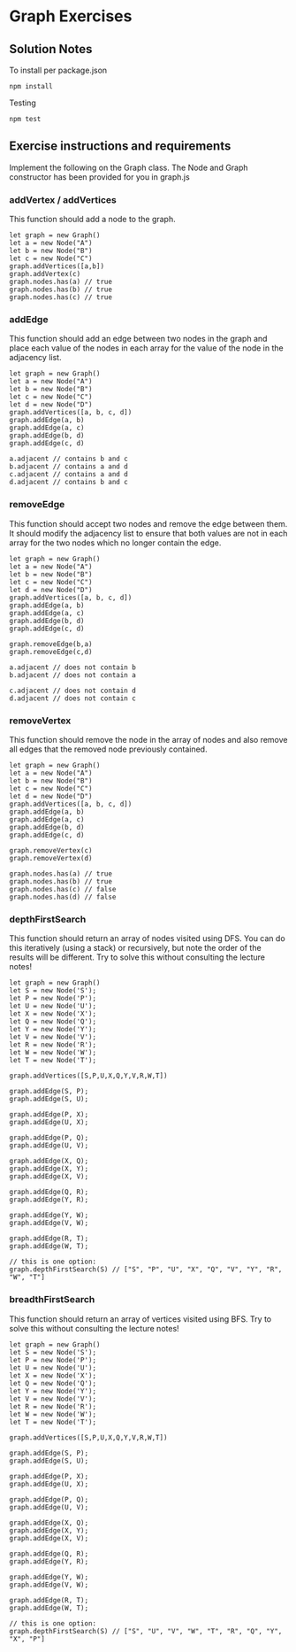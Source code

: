 # Graph Exercises

## Solution Notes

To install per package.json

    npm install

Testing

    npm test

## Exercise instructions and requirements

Implement the following on the Graph class. The Node and Graph constructor has been provided for you in graph.js

### addVertex / addVertices

This function should add a node to the graph.

```
let graph = new Graph()
let a = new Node("A")
let b = new Node("B")
let c = new Node("C")
graph.addVertices([a,b])
graph.addVertex(c)
graph.nodes.has(a) // true
graph.nodes.has(b) // true
graph.nodes.has(c) // true
```

### addEdge

This function should add an edge between two nodes in the graph and place each value of the nodes in each array for the value of the node in the adjacency list.

```
let graph = new Graph()
let a = new Node("A")
let b = new Node("B")
let c = new Node("C")
let d = new Node("D")
graph.addVertices([a, b, c, d])
graph.addEdge(a, b)
graph.addEdge(a, c)
graph.addEdge(b, d)
graph.addEdge(c, d)

a.adjacent // contains b and c
b.adjacent // contains a and d
c.adjacent // contains a and d
d.adjacent // contains b and c
```

### removeEdge

This function should accept two nodes and remove the edge between them. It should modify the adjacency list to ensure that both values are not in each array for the two nodes which no longer contain the edge.

```
let graph = new Graph()
let a = new Node("A")
let b = new Node("B")
let c = new Node("C")
let d = new Node("D")
graph.addVertices([a, b, c, d])
graph.addEdge(a, b)
graph.addEdge(a, c)
graph.addEdge(b, d)
graph.addEdge(c, d)

graph.removeEdge(b,a)
graph.removeEdge(c,d)

a.adjacent // does not contain b
b.adjacent // does not contain a

c.adjacent // does not contain d
d.adjacent // does not contain c
```

### removeVertex

This function should remove the node in the array of nodes and also remove all edges that the removed node previously contained.

```
let graph = new Graph()
let a = new Node("A")
let b = new Node("B")
let c = new Node("C")
let d = new Node("D")
graph.addVertices([a, b, c, d])
graph.addEdge(a, b)
graph.addEdge(a, c)
graph.addEdge(b, d)
graph.addEdge(c, d)

graph.removeVertex(c)
graph.removeVertex(d)

graph.nodes.has(a) // true
graph.nodes.has(b) // true
graph.nodes.has(c) // false
graph.nodes.has(d) // false
```

### depthFirstSearch

This function should return an array of nodes visited using DFS. You can do this iteratively (using a stack) or recursively, but note the order of the results will be different. Try to solve this without consulting the lecture notes!

```
let graph = new Graph()
let S = new Node('S');
let P = new Node('P');
let U = new Node('U');
let X = new Node('X');
let Q = new Node('Q');
let Y = new Node('Y');
let V = new Node('V');
let R = new Node('R');
let W = new Node('W');
let T = new Node('T');

graph.addVertices([S,P,U,X,Q,Y,V,R,W,T])

graph.addEdge(S, P);
graph.addEdge(S, U);

graph.addEdge(P, X);
graph.addEdge(U, X);

graph.addEdge(P, Q);
graph.addEdge(U, V);

graph.addEdge(X, Q);
graph.addEdge(X, Y);
graph.addEdge(X, V);

graph.addEdge(Q, R);
graph.addEdge(Y, R);

graph.addEdge(Y, W);
graph.addEdge(V, W);

graph.addEdge(R, T);
graph.addEdge(W, T);

// this is one option:
graph.depthFirstSearch(S) // ["S", "P", "U", "X", "Q", "V", "Y", "R", "W", "T"]
```

### breadthFirstSearch

This function should return an array of vertices visited using BFS. Try to solve this without consulting the lecture notes!

```
let graph = new Graph()
let S = new Node('S');
let P = new Node('P');
let U = new Node('U');
let X = new Node('X');
let Q = new Node('Q');
let Y = new Node('Y');
let V = new Node('V');
let R = new Node('R');
let W = new Node('W');
let T = new Node('T');

graph.addVertices([S,P,U,X,Q,Y,V,R,W,T])

graph.addEdge(S, P);
graph.addEdge(S, U);

graph.addEdge(P, X);
graph.addEdge(U, X);

graph.addEdge(P, Q);
graph.addEdge(U, V);

graph.addEdge(X, Q);
graph.addEdge(X, Y);
graph.addEdge(X, V);

graph.addEdge(Q, R);
graph.addEdge(Y, R);

graph.addEdge(Y, W);
graph.addEdge(V, W);

graph.addEdge(R, T);
graph.addEdge(W, T);

// this is one option:
graph.depthFirstSearch(S) // ["S", "U", "V", "W", "T", "R", "Q", "Y", "X", "P"]
```
